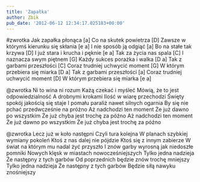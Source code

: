 ```yaml
---
title: 'Zapałka'
author: Zbik
pub_date: '2012-06-12 12:34:17.025183+00:00'
---
```


#zwrotka
Jak zapałka płonąca [a]
Co na skutek powietrza [D]
Zawsze w którymś kierunku się skłania [e a]
I nie sposób ją odgiąć [a]
Bo na stałe tak krzywa [D]
I już stara i krucha i pęknie [e a]
Tak za życia nas spala [C]
I naznacza swym piętnem [G]
Każdy sukces porażka i walka [D a]
Tak z garbami przeszłości [C]
Coraz trudniej uchwycić moment [G]
W którym przebiera się miarka [D a]
Tak z garbami przeszłości [a]
Coraz trudniej uchwycić moment [D]
W którym przebiera się miarka [e a]

@zwrotka
Ni to wina ni rozum
Każą czekać i myśleć
Mówią, że to jest odpowiedzialność
A drobnymi krokami
Ilość w wiarę przechodzi
Święty spokój jakością się staje
I pomału paraliż nawet silnych ogarnia
By się nie pchać przedwcześnie na próżno
Aż nadchodzi ten moment
Że już dawno po wszystkim
Że już chyba jest trochę za późno
Aż nadchodzi ten moment
Że już dawno po wszystkim
Że już chyba jest trochę za późno

@zwrotka
Lecz już w koło następni
Czyli tura kolejna
W planach szybkiej wymiany pokoleń
Ktoś z nas dalej nie pójdzie
Ktoś się z innym zabierze
W świat na którym mu nadal żyć przyszło
I znów garby wyrosną jak niedoszłe pomniki
Nowych klęsk w miastach nowocześniejszych
Tylko jedna nadzieja
Że następny z tych garbów
Od poprzednich będzie znów trochę mniejszy
Tylko jedna nadzieja
Że następny z tych garbów
Będzie siłą nawyku znośniejszy